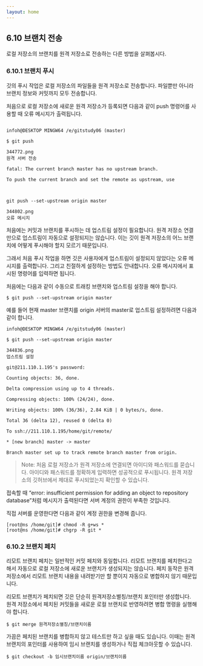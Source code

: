 ```yaml
---
layout: home
---
```

## 6.10 브랜치 전송
로컬 저장소의 브랜치를 원격 저장소로 전송하는 다른 방법을 살펴봅시다.  

### 6.10.1 브랜치 푸시
깃의 푸시 작업은 로컬 저장소의 파일들을 원격 저장소로 전송합니다. 파일뿐만 아니라 브랜치 정보와 커밋까지 모두 전송합니다.  

처음으로 로컬 저장소에 새로운 원격 저장소가 등록되면 다음과 같이 push 명령어를 사용할 때 오류 메시지가 출력됩니다.  

```

infoh@DESKTOP MINGW64 /e/gitstudy06 (master)

$ git push

344772.png
원격 서버 전송

fatal: The current branch master has no upstream branch.

To push the current branch and set the remote as upstream, use

 

git push --set-upstream origin master

344802.png
오류 메시지
```

처음에는 커밋과 브랜치를 푸시하는 데 업스트림 설정이 필요합니다. 원격 저장소 연결만으로 업스트림이 자동으로 설정되지는 않습니다. 이는 깃이 원격 저장소의 어느 브랜치에 어떻게 푸시해야 할지 모르기 때문입니다.  

그래서 처음 푸시 작업을 하면 깃은 사용자에게 업스트림이 설정되지 않았다는 오류 메시지를 출력합니다. 그리고 친절하게 설정하는 방법도 안내합니다. 오류 메시지에서 표시된 명령어를 입력하면 됩니다.  

처음에는 다음과 같이 수동으로 트래킹 브랜치와 업스트림 설정을 해야 합니다.  

```
$ git push --set-upstream origin master
```

예를 들어 현재 master 브랜치를 origin 서버의 master로 업스트림 설정하려면 다음과 같이 합니다.  

```
infoh@DESKTOP MINGW64 /e/gitstudy06 (master)

$ git push --set-upstream origin master

344836.png
업스트림 설정

git@211.110.1.195's password:

Counting objects: 36, done.

Delta compression using up to 4 threads.

Compressing objects: 100% (24/24), done.

Writing objects: 100% (36/36), 2.84 KiB | 0 bytes/s, done.

Total 36 (delta 12), reused 0 (delta 0)

To ssh://211.110.1.195/home/git/remote/

* [new branch] master -> master

Branch master set up to track remote branch master from origin.
```

>Note: 처음 로컬 저장소가 원격 저장소에 연결되면 아이디와 패스워드를 묻습니다. 아이디와 패스워드를 정확하게 입력하면 성공적으로 푸시됩니다. 원격 저장소의 깃허브에서 제대로 푸시되었는지 확인할 수 있습니다.

접속할 때 “error: insufficient permission for adding an object to repository database”처럼 메시지가 출력된다면 서버 계정의 권한이 부족한 것입니다.

직접 서버를 운영한다면 다음과 같이 계정 권한을 변경해 줍니다.

```
[root@ns /home/git]# chmod -R g+ws *
[root@ns /home/git]# chgrp -R git *
```


 

### 6.10.2 브랜치 페치
리모트 브랜치 페치는 일반적인 커밋 페치와 동일합니다. 리모트 브랜치를 페치한다고 해서 자동으로 로컬 저장소에 새로운 브랜치가 생성되지는 않습니다. 페치 동작은 원격 저장소에서 리모트 브랜치 내용을 내려받기만 할 뿐이지 자동으로 병합하지 않기 때문입니다.  

리모트 브랜치가 페치되면 깃은 단순히 원격저장소별칭/브랜치 포인터만 생성합니다. 원격 저장소에서 페치된 커밋들을 새로운 로컬 브랜치로 반영하려면 병합 명령을 실행해야 합니다.  

```
$ git merge 원격저장소별칭/브랜치이름
```

가끔은 페치된 브랜치를 병합하지 않고 테스트만 하고 싶을 때도 있습니다. 이때는 원격 브랜치의 포인터를 사용하여 임시 브랜치를 생성하거나 직접 체크아웃할 수 있습니다.  

```
$ git checkout -b 임시브랜치이름 origin/브랜치이름
```

 
